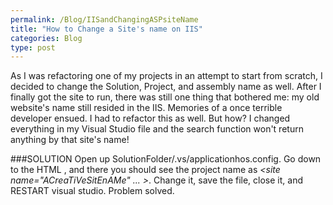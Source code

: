 ```yaml
---
permalink: /Blog/IISandChangingASPsiteName
title: "How to Change a Site's name on IIS"
categories: Blog
type: post
---
```


As I was refactoring one of my projects in an attempt to start from scratch, I decided to change the Solution, Project, and assembly name as well. After I finally got the site to run, there was still one thing that bothered me: my old website's name still resided in the IIS. Memories of a once terrible developer ensued. I had to refactor this as well. But how? I changed everything in my Visual Studio file and the search function won't return anything by that site's name!

###SOLUTION
Open up SolutionFolder/.vs/applicationhos.config. Go down to the HTML **<sites>**, and there you should see the project name as *<site name="ACreaTiVeSitEnAMe" ... >*. Change it, save the file, close it, and RESTART visual studio. Problem solved.
